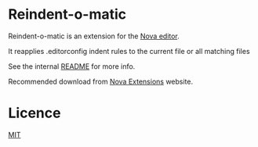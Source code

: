 # Reindent-o-matic

Reindent-o-matic is an extension for the [Nova editor](https://nova.app).

It reapplies .editorconfig indent rules to the current file or all matching files

See the internal [README](/Reindent-o-matic.novaextension/README.md) for more info.

Recommended download from [Nova Extensions](https://extensions.panic.com/extensions/com.gingerbeardman/com.gingerbeardman.Reindent-o-matic/) website.

# Licence

[MIT](/LICENSE)
